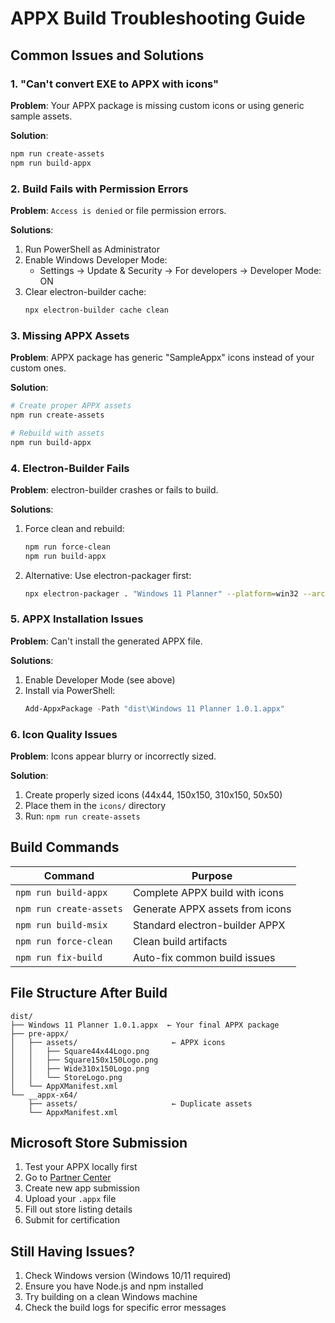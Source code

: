 # APPX Build Troubleshooting Guide

## Common Issues and Solutions

### 1. "Can't convert EXE to APPX with icons"

**Problem**: Your APPX package is missing custom icons or using generic sample assets.

**Solution**: 
```bash
npm run create-assets
npm run build-appx
```

### 2. Build Fails with Permission Errors

**Problem**: `Access is denied` or file permission errors.

**Solutions**:
1. Run PowerShell as Administrator
2. Enable Windows Developer Mode:
   - Settings → Update & Security → For developers → Developer Mode: ON
3. Clear electron-builder cache:
   ```bash
   npx electron-builder cache clean
   ```

### 3. Missing APPX Assets

**Problem**: APPX package has generic "SampleAppx" icons instead of your custom ones.

**Solution**: 
```bash
# Create proper APPX assets
npm run create-assets

# Rebuild with assets
npm run build-appx
```

### 4. Electron-Builder Fails

**Problem**: electron-builder crashes or fails to build.

**Solutions**:
1. Force clean and rebuild:
   ```bash
   npm run force-clean
   npm run build-appx
   ```

2. Alternative: Use electron-packager first:
   ```bash
   npx electron-packager . "Windows 11 Planner" --platform=win32 --arch=x64 --out=dist
   ```

### 5. APPX Installation Issues

**Problem**: Can't install the generated APPX file.

**Solutions**:
1. Enable Developer Mode (see above)
2. Install via PowerShell:
   ```powershell
   Add-AppxPackage -Path "dist\Windows 11 Planner 1.0.1.appx"
   ```

### 6. Icon Quality Issues

**Problem**: Icons appear blurry or incorrectly sized.

**Solution**: 
1. Create properly sized icons (44x44, 150x150, 310x150, 50x50)
2. Place them in the `icons/` directory
3. Run: `npm run create-assets`

## Build Commands

| Command | Purpose |
|---------|---------|
| `npm run build-appx` | Complete APPX build with icons |
| `npm run create-assets` | Generate APPX assets from icons |
| `npm run build-msix` | Standard electron-builder APPX |
| `npm run force-clean` | Clean build artifacts |
| `npm run fix-build` | Auto-fix common build issues |

## File Structure After Build

```
dist/
├── Windows 11 Planner 1.0.1.appx  ← Your final APPX package
├── pre-appx/
│   ├── assets/                     ← APPX icons
│   │   ├── Square44x44Logo.png
│   │   ├── Square150x150Logo.png
│   │   ├── Wide310x150Logo.png
│   │   └── StoreLogo.png
│   └── AppXManifest.xml
└── __appx-x64/
    ├── assets/                     ← Duplicate assets
    └── AppxManifest.xml
```

## Microsoft Store Submission

1. Test your APPX locally first
2. Go to [Partner Center](https://partner.microsoft.com/)
3. Create new app submission
4. Upload your `.appx` file
5. Fill out store listing details
6. Submit for certification

## Still Having Issues?

1. Check Windows version (Windows 10/11 required)
2. Ensure you have Node.js and npm installed
3. Try building on a clean Windows machine
4. Check the build logs for specific error messages




